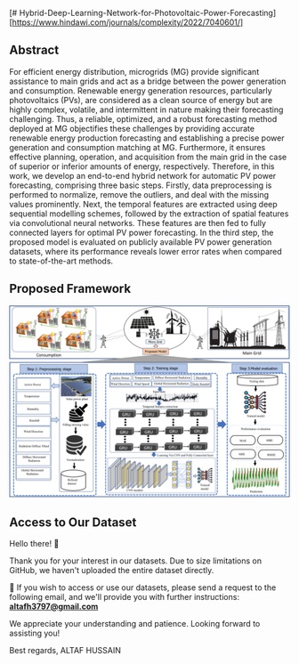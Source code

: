 
[# Hybrid-Deep-Learning-Network-for-Photovoltaic-Power-Forecasting][https://www.hindawi.com/journals/complexity/2022/7040601/]

## Abstract
For efficient energy distribution, microgrids (MG) provide significant assistance to main grids and act as a bridge between the power generation and consumption. Renewable energy generation resources, particularly photovoltaics (PVs), are considered as a clean source of energy but are highly complex, volatile, and intermittent in nature making their forecasting challenging. Thus, a reliable, optimized, and a robust forecasting method deployed at MG objectifies these challenges by providing accurate renewable energy production forecasting and establishing a precise power generation and consumption matching at MG. Furthermore, it ensures effective planning, operation, and acquisition from the main grid in the case of superior or inferior amounts of energy, respectively. Therefore, in this work, we develop an end-to-end hybrid network for automatic PV power forecasting, comprising three basic steps. Firstly, data preprocessing is performed to normalize, remove the outliers, and deal with the missing values prominently. Next, the temporal features are extracted using deep sequential modelling schemes, followed by the extraction of spatial features via convolutional neural networks. These features are then fed to fully connected layers for optimal PV power forecasting. In the third step, the proposed model is evaluated on publicly available PV power generation datasets, where its performance reveals lower error rates when compared to state-of-the-art methods.
## Proposed Framework 
![Image 1 Description](Results/Framework.png)
## Access to Our Dataset

Hello there! :wave:

Thank you for your interest in our datasets. Due to size limitations on GitHub, we haven't uploaded the entire dataset directly. 

:email: If you wish to access or use our datasets, please send a request to the following email, and we'll provide you with further instructions:
**altafh3797@gmail.com**

We appreciate your understanding and patience. Looking forward to assisting you!

Best regards,
ALTAF HUSSAIN

